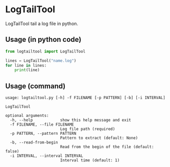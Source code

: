 # LogTailTool

LogTailTool tail a log file in python.

## Usage (in python code)

```python
from logtailtool import LogTailTool

lines = LogTailTool("name.log")
for line in lines:
    print(line)
```

## Usage (command)

```text
usage: logtailtool.py [-h] -f FILENAME [-p PATTERN] [-b] [-i INTERVAL]

LogTailTool

optional arguments:
  -h, --help            show this help message and exit
  -f FILENAME, --file FILENAME
                        Log file path (required)
  -p PATTERN, --pattern PATTERN
                        Pattern to extract (default: None)
  -b, --read-from-begin
                        Read from the begin of the file (default: false)
  -i INTERVAL, --interval INTERVAL
                        Interval time (default: 1)
```
